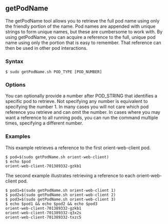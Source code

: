 ## getPodName

The getPodName tool allows you to retrieve the full pod name using only the friendly portion of the name. Pod names are appended with unique strings to form unique names, but these are cumbersome to work with. By using getPodName, you can
acquire a reference to the full, unique pod name using only the portion that is easy to remember. That reference can then
be used in other pod interactions.

### Syntax

```
$ sudo getPodName.sh POD_TYPE [POD_NUMBER]
```

### Options

You can optionally provide a number after POD_STRING that identifies a specific pod to retrieve. Not specifying any number
is equivalent to specifying the number 1. In many cases you will not care which pod reference you retrieve and can omit the
number. In cases where you may want a reference to all running pods, you can run the command multiple times, specifying a
different number.

### Examples

This example retrieves a reference to the first orient-web-client pod.

```
$ pod=$(sudo getPodName.sh orient-web-client)
$ echo $pod
orient-web-client-701389332-gzkb1
```

The second example illustrates retrieving a reference to each orient-web-client pod.

```
$ pod1=$(sudo getPodName.sh orient-web-client 1)
$ pod2=$(sudo getPodName.sh orient-web-client 2)
$ pod3=$(sudo getPodName.sh orient-web-client 3)
$ echo $pod1 && echo $pod2 && echo $pod3
orient-web-client-701389332-gzkb1
orient-web-client-701389332-q3x2s
orient-web-client-701389332-txzc5
```